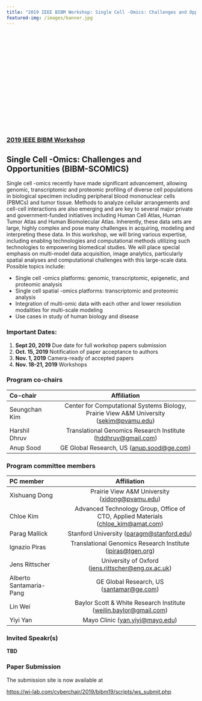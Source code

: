 ```yaml
---
title: "2019 IEEE BIBM Workshop: Single Cell -Omics: Challenges and Opportunities"
featured-img: /images/banner.jpg
---
```

<meta name="viewport" content="width=device-width, initial-scale=1">
<link rel="stylesheet" href="https://www.w3schools.com/w3css/4/w3.css">
<style>
body{margin: 25px}
</style>

<div class="FeaturedImgBanner" {% if page.featured-img %} style="background-image: url('{{ page.featured-img }}');" {% endif %}>
    <br/><br/><br/><br/><br/><br/><br/><br/><br/>
    <br/><br/><br/> <br/><br/><br/>
</div>

### [2019 IEEE BIBM Workshop](http://ieeebibm.org/BIBM2019/)
## Single Cell -Omics: Challenges and Opportunities (BIBM-SCOMICS)

Single cell -omics recently have made significant advancement, allowing genomic, transcriptomic and proteomic profiling of diverse cell populations in biological specimen including peripheral blood mononuclear cells (PBMCs) and tumor tissue.  Methods to analyze cellular arrangements and cell-cell interactions are also emerging and are key to several major private and government-funded initiatives including Human Cell Atlas, Human Tumor Atlas and Human Biomolecular Atlas. Inherently, these data sets are large, highly complex and pose many challenges in acquiring, modeling and interpreting these data.  In this workshop, we will bring various expertise, including enabling technologies and computational methods utilizing such technologies to empowering biomedical studies. We will place special emphasis on multi-model data acquisition, image analytics, particularly spatial analyses and computational challenges with this large-scale data.  Possible topics include:

* Single cell -omics platforms: genomic, transcriptomic, epigenetic, and proteomic analysis
* Single cell spatial -omics platforms:  transcriptomic and proteomic analysis 
* Integration of multi-omic data with each other and lower resolution modalities for multi-scale modeling
* Use cases in study of human biology and disease

### Important Dates:

1. **Sept 20, 2019**	Due date for full workshop papers submission
2. **Oct. 15, 2019**	Notification of paper acceptance to authors
3. **Nov. 1, 2019**	Camera-ready of accepted papers
4. **Nov. 18-21, 2019**	Workshops

### Program co-chairs
| Co-chair | | Affiliation |
|:--------------|-|:-------------------------------:|
| Seungchan Kim | | Center for Computational Systems Biology, Prairie View A&M University (sekim@pvamu.edu)|
| Harshil Dhruv | | Translational Genomics Research Institute (hddhruv@gmail.com)|
| Anup Sood     | | GE Global Research, US (anup.sood@ge.com)|

### Program committee members
| PC member | | Affiliation |
|:--------------|-|:-------------------------------:|
| Xishuang Dong	| | Prairie View A&M University (xidong@pvamu.edu) |
| Chloe Kim	| | Advanced Technology Group, Office of CTO, Applied Materials (chloe_kim@amat.com) |
| Parag Mallick	| | Stanford University (paragm@stanford.edu) |
| Ignazio Piras	| | Translational Genomics Research Institute (ipiras@tgen.org) |
| Jens Rittscher | | University of Oxford (jens.rittscher@eng.ox.ac.uk) |
| Alberto Santamaria-Pang | | GE Global Research, US (santamar@ge.com) |
| Lin Wei | | Baylor Scott & White Research Institute (weilin.baylor@gmail.com) |
| Yiyi Yan | | Mayo Clinic (yan.yiyi@mayo.edu) |


### Invited Speakr(s)
**TBD**

### Paper Submission

The submission site is now available at 

https://wi-lab.com/cyberchair/2019/bibm19/scripts/ws_submit.php
